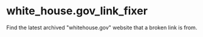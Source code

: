 # white_house.gov_link_fixer
Find the latest archived "whitehouse.gov" website that a broken link is from.
